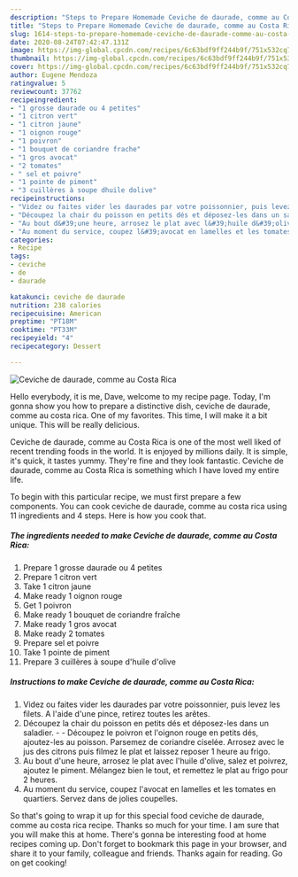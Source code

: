 ```yaml
---
description: "Steps to Prepare Homemade Ceviche de daurade, comme au Costa Rica"
title: "Steps to Prepare Homemade Ceviche de daurade, comme au Costa Rica"
slug: 1614-steps-to-prepare-homemade-ceviche-de-daurade-comme-au-costa-rica
date: 2020-08-24T07:42:47.131Z
image: https://img-global.cpcdn.com/recipes/6c63bdf9ff244b9f/751x532cq70/ceviche-de-daurade-comme-au-costa-rica-photo-principale-de-la-recette.jpg
thumbnail: https://img-global.cpcdn.com/recipes/6c63bdf9ff244b9f/751x532cq70/ceviche-de-daurade-comme-au-costa-rica-photo-principale-de-la-recette.jpg
cover: https://img-global.cpcdn.com/recipes/6c63bdf9ff244b9f/751x532cq70/ceviche-de-daurade-comme-au-costa-rica-photo-principale-de-la-recette.jpg
author: Eugene Mendoza
ratingvalue: 5
reviewcount: 37762
recipeingredient:
- "1 grosse daurade ou 4 petites"
- "1 citron vert"
- "1 citron jaune"
- "1 oignon rouge"
- "1 poivron"
- "1 bouquet de coriandre frache"
- "1 gros avocat"
- "2 tomates"
- " sel et poivre"
- "1 pointe de piment"
- "3 cuillères à soupe dhuile dolive"
recipeinstructions:
- "Videz ou faites vider les daurades par votre poissonnier, puis levez les filets. A l&#39;aide d&#39;une pince, retirez toutes les arêtes."
- "Découpez la chair du poisson en petits dés et déposez-les dans un saladier.  Découpez le poivron et l&#39;oignon rouge en petits dés, ajoutez-les au poisson. Parsemez de coriandre ciselée. Arrosez avec le jus des citrons puis filmez le plat et laissez reposer 1 heure au frigo."
- "Au bout d&#39;une heure, arrosez le plat avec l&#39;huile d&#39;olive, salez et poivrez, ajoutez le piment. Mélangez bien le tout, et remettez le plat au frigo pour 2 heures."
- "Au moment du service, coupez l&#39;avocat en lamelles et les tomates en quartiers. Servez dans de jolies coupelles."
categories:
- Recipe
tags:
- ceviche
- de
- daurade

katakunci: ceviche de daurade 
nutrition: 238 calories
recipecuisine: American
preptime: "PT18M"
cooktime: "PT33M"
recipeyield: "4"
recipecategory: Dessert

---
```



![Ceviche de daurade, comme au Costa Rica](https://img-global.cpcdn.com/recipes/6c63bdf9ff244b9f/751x532cq70/ceviche-de-daurade-comme-au-costa-rica-photo-principale-de-la-recette.jpg)

Hello everybody, it is me, Dave, welcome to my recipe page. Today, I'm gonna show you how to prepare a distinctive dish, ceviche de daurade, comme au costa rica. One of my favorites. This time, I will make it a bit unique. This will be really delicious.



Ceviche de daurade, comme au Costa Rica is one of the most well liked of recent trending foods in the world. It is enjoyed by millions daily. It is simple, it's quick, it tastes yummy. They're fine and they look fantastic. Ceviche de daurade, comme au Costa Rica is something which I have loved my entire life.


To begin with this particular recipe, we must first prepare a few components. You can cook ceviche de daurade, comme au costa rica using 11 ingredients and 4 steps. Here is how you cook that.

<!--inarticleads1-->

##### The ingredients needed to make Ceviche de daurade, comme au Costa Rica:

1. Prepare 1 grosse daurade ou 4 petites
1. Prepare 1 citron vert
1. Take 1 citron jaune
1. Make ready 1 oignon rouge
1. Get 1 poivron
1. Make ready 1 bouquet de coriandre fraîche
1. Make ready 1 gros avocat
1. Make ready 2 tomates
1. Prepare  sel et poivre
1. Take 1 pointe de piment
1. Prepare 3 cuillères à soupe d&#39;huile d&#39;olive




<!--inarticleads2-->

##### Instructions to make Ceviche de daurade, comme au Costa Rica:

1. Videz ou faites vider les daurades par votre poissonnier, puis levez les filets. A l&#39;aide d&#39;une pince, retirez toutes les arêtes.
1. Découpez la chair du poisson en petits dés et déposez-les dans un saladier. -  - Découpez le poivron et l&#39;oignon rouge en petits dés, ajoutez-les au poisson. Parsemez de coriandre ciselée. Arrosez avec le jus des citrons puis filmez le plat et laissez reposer 1 heure au frigo.
1. Au bout d&#39;une heure, arrosez le plat avec l&#39;huile d&#39;olive, salez et poivrez, ajoutez le piment. Mélangez bien le tout, et remettez le plat au frigo pour 2 heures.
1. Au moment du service, coupez l&#39;avocat en lamelles et les tomates en quartiers. Servez dans de jolies coupelles.




So that's going to wrap it up for this special food ceviche de daurade, comme au costa rica recipe. Thanks so much for your time. I am sure that you will make this at home. There's gonna be interesting food at home recipes coming up. Don't forget to bookmark this page in your browser, and share it to your family, colleague and friends. Thanks again for reading. Go on get cooking!
